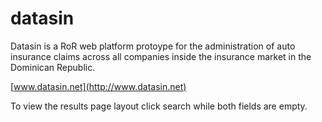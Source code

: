 # datasin

Datasin is a RoR web platform protoype for the administration of auto insurance claims across all companies inside the insurance market in the Dominican Republic.

[www.datasin.net](http://www.datasin.net)

To view the results page layout click search while both fields are empty.
